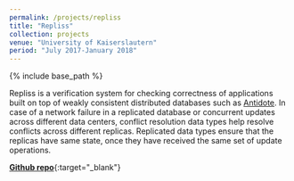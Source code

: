 ```yaml
---
permalink: /projects/repliss
title: "Repliss"
collection: projects
venue: "University of Kaiserslautern"
period: "July 2017-January 2018"
---
```


{% include base_path %}

Repliss is a verification system for checking correctness of applications built on top of weakly consistent distributed databases such as [Antidote](http://syncfree.github.io/antidote/). In case of a network failure in a replicated database or concurrent updates across different data centers, conflict resolution data types help resolve conflicts across different replicas. Replicated data types ensure that the replicas have same state, once they have received the same set of update operations. <br/>

[__Github repo__](https://github.com/peterzeller/repliss/commits?author=shraddhabarke){:target="_blank"}
